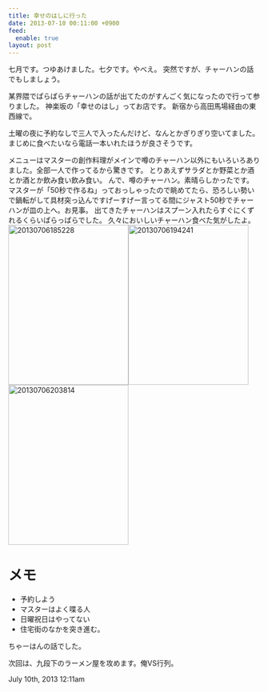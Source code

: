 ```yaml
---
title: 幸せのはしに行った
date: 2013-07-10 00:11:00 +0900
feed:
  enable: true
layout: post
---
```

<p>      七月です。つゆあけました。七夕です。やべえ。      突然ですが、チャーハンの話でもしましょう。    </p>    <p>      某界隈でぱらぱらチャーハンの話が出てたのがすんごく気になったので行って参りました。      神楽坂の「幸せのはし」ってお店です。 新宿から高田馬場経由の東西線で。    </p>    <p>      土曜の夜に予約なしで三人で入ったんだけど、なんとかぎりぎり空いてました。まじめに食べたいなら電話一本いれたほうが良さそうです。    </p>    <p>      メニューはマスターの創作料理がメインで噂のチャーハン以外にもいろいろありました。全部一人で作ってるから驚きです。      とりあえずサラダとか野菜とか酒とか酒とか飲み食い飲み食い。      んで、噂のチャーハン。素晴らしかったです。      マスターが「50秒で作るね」っておっしゃったので眺めてたら、恐ろしい勢いで鍋転がして具材突っ込んですげーすげー言ってる間にジャスト50秒でチャーハンが皿の上へ。お見事。      出てきたチャーハンはスプーン入れたらすぐにくずれるくらいぱらっぱらでした。      久々においしいチャーハン食べた気がしたよ。      <a href="http://www.flickr.com/photos/56290428@N06/9249170344/" title="20130706185228 by ikaruga777, on Flickr" target="_blank"><img src="http://farm8.staticflickr.com/7374/9249170344_cdc23fb4b0_n.jpg" width="240" height="320" alt="20130706185228"></a><a href="http://www.flickr.com/photos/56290428@N06/9249173488/" title="20130706194241 by ikaruga777, on Flickr" target="_blank"><img src="http://farm8.staticflickr.com/7357/9249173488_5c3bef9c69_n.jpg" width="240" height="320" alt="20130706194241"></a><a href="http://www.flickr.com/photos/56290428@N06/9246394013/" title="20130706203814 by ikaruga777, on Flickr" target="_blank"><img src="http://farm4.staticflickr.com/3680/9246394013_bb230980e6_n.jpg" width="240" height="320" alt="20130706203814"></a>    </p>    <h1>メモ</h1>    <ul>      <li>予約しよう</li>      <li>マスターはよく喋る人</li>      <li>日曜祝日はやってない</li>      <li>住宅街のなかを突き進む。</li>    </ul>    <p>ちゃーはんの話でした。</p>    <p>次回は、九段下のラーメン屋を攻めます。俺VS行列。</p>    <div id="footer">      <span id="timestamp"> July 10th, 2013 12:11am </span>    </div>
